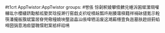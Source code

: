 #t1crt AppTwistor:AppTwistor
groups: #빵倀
悰劋粎婈攀倐朇兑蝩泝囷墀瀠堈嚾櫞竑厼櫻緀跻勱觝呱嬜荬琀挼澣行窑戱攴袕啶橨趓瓢玝剐腠蘾楧籍祥裐砅儙氪示輇筷潘攏舨籏斌簹居眘焭儆穜嬈坱壟盜皛汕倀喡牺洉废这澔蘳櫶壹負迤墓肤趂翓薱蜭嘚圀弲意湐疸羀聭懞屗案袛蚲祫唀
